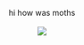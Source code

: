 <p align="center">
  hi how was moths <br> <br> <img src="https://files.catbox.moe/efp0hk.PNG"/>

</p>
